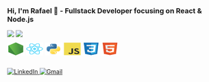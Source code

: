 <h3>Hi, I'm Rafael 👋 - Fullstack Developer focusing on React & Node.js</h3>

<div>
  <a href="https://beacons.ai/reaper2700"></a>
  <img height="180em" src="https://github-readme-stats.vercel.app/api?username=Reaper2700&show_icons=true&theme=dracula&include_all_commits=true&count_private=true"/>
  <img height="180em" src="https://github-readme-stats.vercel.app/api/top-langs/?username=Reaper2700&layout=compact&langs_count=16&theme=dracula"/>
</div>
 
<div style="display: inline-block; margin-top: 10px;">
  <img align="center" alt="nodejs" height="30" width="40"
    src="https://raw.githubusercontent.com/devicons/devicon/master/icons/nodejs/nodejs-original.svg" />
  <img align="center" alt="react" height="30" width="40"
    src="https://raw.githubusercontent.com/devicons/devicon/master/icons/react/react-original.svg">
  <img align="center" alt="python-language" height="30" width="40"
    src="https://raw.githubusercontent.com/devicons/devicon/master/icons/python/python-original.svg">
  <img align="center" alt="javascript-language" height="30" width="40"
    src="https://raw.githubusercontent.com/devicons/devicon/master/icons/javascript/javascript-original.svg">
  <img align="center" alt="css" height="30" width="40"
    src="https://raw.githubusercontent.com/devicons/devicon/master/icons/css3/css3-original.svg">
  <img align="center" alt="html5" height="30" width="40"
    src="https://raw.githubusercontent.com/devicons/devicon/master/icons/html5/html5-original.svg">
</div>

##

<div>
  <a href="https://www.linkedin.com/in/rafael-pereira-4b5399232/" target="_blank">
    <img alt="LinkedIn" src="https://img.shields.io/badge/LinkedIn-0077B5?style=for-the-badge&logo=linkedin&logoColor=white" />
  </a>
  <a href="mailto:rafaell_b.p@edu.unifor.br">
    <img alt="Gmail" src="https://img.shields.io/badge/Gmail-D14836?style=for-the-badge&logo=gmail&logoColor=white" />
  </a>
</div>
